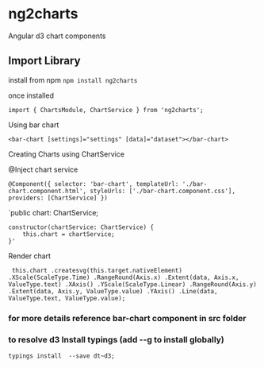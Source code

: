 # ng2charts
Angular d3 chart components

## Import Library

install from npm 
`npm install ng2charts`

once installed 

`import { ChartsModule, ChartService } from 'ng2charts';`

Using bar chart

`<bar-chart [settings]="settings" [data]="dataset"></bar-chart>`


Creating Charts using ChartService

@Inject chart service

`@Component({
    selector: 'bar-chart',
    templateUrl: './bar-chart.component.html',
    styleUrls: ['./bar-chart.component.css'],
    providers: [ChartService]
})`


`public chart: ChartService;

    constructor(chartService: ChartService) {
        this.chart = chartService;
    }'


Render chart 

`  this.chart
            .createsvg(this.target.nativeElement)
            .XScale(ScaleType.Time)
            .RangeRound(Axis.x)
            .Extent(data, Axis.x, ValueType.text)
            .XAxis()
            .YScale(ScaleType.Linear)
            .RangeRound(Axis.y)
            .Extent(data, Axis.y, ValueType.value)
            .YAxis()
            .Line(data, ValueType.text, ValueType.value);
`

### for more details reference bar-chart component in src folder

### to resolve d3 Install typings (add --g to install globally)
`typings install  --save dt~d3;`


